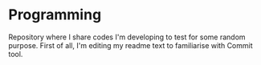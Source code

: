 # Programming
Repository where I share codes I'm developing to test for some random purpose.
First of all, I'm editing my readme text to familiarise with Commit tool.
